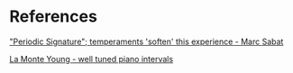
# References

["Periodic Signature"; temperaments 'soften' this experience - Marc Sabat](https://youtube.com/clip/UgkxVW9ZJb2xcKgpNFsPSHR9pim-N_YhRQIm?si=aJItfZ4YU5AmuCUe)

[La Monte Young - well tuned piano intervals](https://www.kylegann.com/wtp.html)
